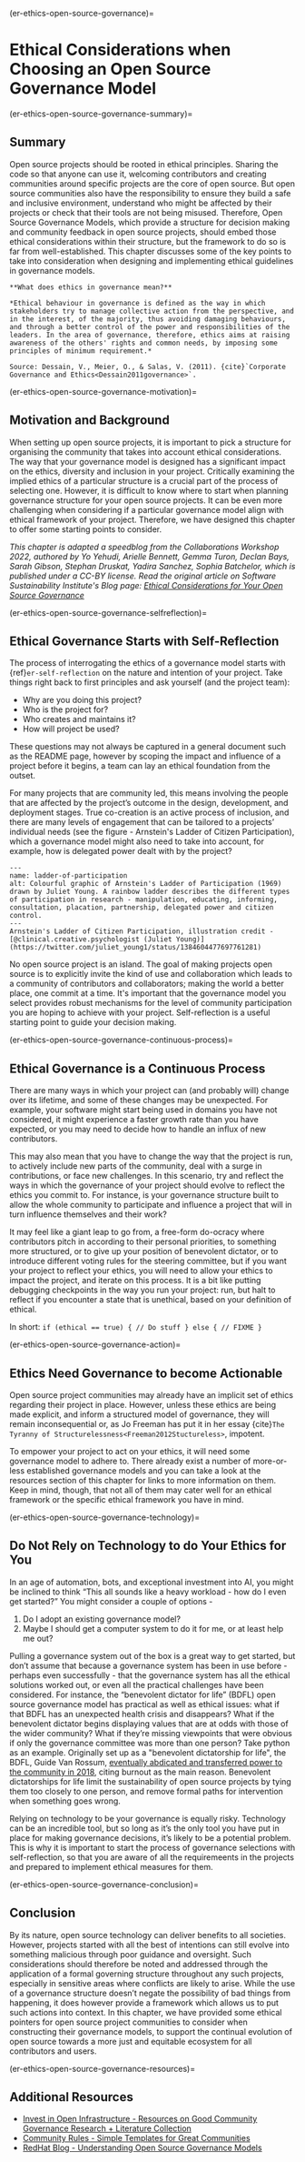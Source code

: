 (er-ethics-open-source-governance)=
# Ethical Considerations when Choosing an Open Source Governance Model

(er-ethics-open-source-governance-summary)=
## Summary

Open source projects should be rooted in ethical principles. Sharing the code so that anyone can use it, welcoming contributors and creating communities around specific projects are the core of open source. But open source communities also have the responsibility to ensure they build a safe and inclusive environment, understand who might be affected by their projects or check that their tools are not being misused. Therefore, Open Source Governance Models, which provide a structure for decision making and community feedback in open source projects, should embed those ethical considerations within their structure, but the framework to do so is far from well-established. This chapter discusses some of the key points to take into consideration when designing and implementing ethical guidelines in governance models.


```{note}
**What does ethics in governance mean?**

*Ethical behaviour in governance is defined as the way in which stakeholders try to manage collective action from the perspective, and in the interest, of the majority, thus avoiding damaging behaviours, and through a better control of the power and responsibilities of the leaders. In the area of governance, therefore, ethics aims at raising awareness of the others' rights and common needs, by imposing some principles of minimum requirement.*

Source: Dessain, V., Meier, O., & Salas, V. (2011). {cite}`Corporate Governance and Ethics<Dessain2011governance>`.
```

(er-ethics-open-source-governance-motivation)=
## Motivation and Background

When setting up open source projects, it is important to pick a structure for organising the community that takes into account ethical considerations. The way that your governance model is designed has a significant impact on the ethics, diversity and inclusion in your project. Critically examining the implied ethics of a particular structure is a crucial part of the process of selecting one. However, it is difficult to know where to start when planning governance structure for your open source projects. It can be even more challenging when considering if a particular governance model align with ethical framework of your project. Therefore, we have designed this chapter to offer some starting points to consider.

*This chapter is adapted a speedblog from the Collaborations Workshop 2022, authored by  Yo Yehudi, Arielle Bennett, Gemma Turon, Declan Bays, Sarah Gibson, Stephan Druskat, Yadira Sanchez, Sophia Batchelor, which is published under a CC-BY license. Read the original article on Software Sustainability Institute's Blog page: [Ethical Considerations for Your Open Source Governance](https://software.ac.uk/blog/2022-07-07-ethical-considerations-your-open-source-governance)*

(er-ethics-open-source-governance-selfreflection)=
## Ethical Governance Starts with Self-Reflection

The process of interrogating the ethics of a governance model starts with {ref}`er-self-reflection` on the nature and intention of your project. Take things right back to first principles and ask yourself (and the project team):
* Why are you doing this project?
* Who is the project for?
* Who creates and maintains it?
* How will project be used?

These questions may not always be captured in a general document such as the README page, however by scoping the impact and influence of a project before it begins, a team can lay an ethical foundation from the outset.

For many projects that are community led, this means involving the people that are affected by the project’s outcome in the design, development, and deployment stages. True co-creation is an active process of inclusion, and there are many levels of engagement that can be tailored to a projects’ individual needs (see the figure - Arnstein's Ladder of Citizen Participation), which a governance model might also need to take into account, for example, how is delegated power dealt with by the project?


```{figure} ../figures/ladder-of-participation.*
---
name: ladder-of-participation
alt: Colourful graphic of Arnstein's Ladder of Participation (1969) drawn by Juliet Young. A rainbow ladder describes the different types of participation in research - manipulation, educating, informing, consultation, placation, partnership, delegated power and citizen control. 
---
Arnstein's Ladder of Citizen Participation, illustration credit - [@clinical.creative.psychologist (Juliet Young)](https://twitter.com/juliet_young1/status/1384604477697761281)
```

No open source project is an island. The goal of making projects open source is to explicitly invite the kind of use and collaboration which leads to a community of contributors and collaborators; making the world a better place, one commit at a time. It's important that the governance model you select provides robust mechanisms for the level of community participation you are hoping to achieve with your project. Self-reflection is a useful starting point to guide your decision making.

(er-ethics-open-source-governance-continuous-process)=
## Ethical Governance is a Continuous Process
There are many ways in which your project can (and probably will) change over its lifetime, and some of these changes may be unexpected. For example, your software might start being used in domains you have not considered, it might experience a faster growth rate than you have expected, or you may need to decide how to handle an influx of new contributors.

This may also mean that you have to change the way that the project is run, to actively include new parts of the community, deal with a surge in contributions, or face new challenges. In this scenario, try and reflect the ways in which the governance of your project should evolve to reflect the ethics you commit to. For instance, is your governance structure built to allow the whole community to participate and influence a project that will in turn influence themselves and their work?

It may feel like a giant leap to go from, a free-form do-ocracy where contributors pitch in according to their personal priorities, to something more structured, or to give up your position of benevolent dictator, or to introduce different voting rules for the steering committee, but if you want your project to reflect your ethics, you will need to allow your ethics to impact the project, and iterate on this process. It is a bit like putting debugging checkpoints in the way you run your project: run, but halt to reflect if you encounter a state that is unethical, based on your definition of ethical.

In short: `if (ethical == true) { // Do stuff } else { // FIXME }`

(er-ethics-open-source-governance-action)=
## Ethics Need Governance to become Actionable
Open source project communities may already have an implicit set of ethics regarding their project in place. However, unless these ethics are being made explicit, and inform a structured model of governance, they will remain inconsequential or, as Jo Freeman has put it in her essay {cite}`The Tyranny of Structurelessness<Freeman2012Stuctureless>`, impotent.

To empower your project to act on your ethics, it will need some governance model to adhere to. There already exist a number of more-or-less established governance models and you can take a look at the resources section of this chapter for links to more information on them. Keep in mind, though, that not all of them may cater well for an ethical framework or the specific ethical framework you have in mind.

(er-ethics-open-source-governance-technology)=
## Do Not Rely on Technology to do Your Ethics for You

In an age of automation, bots, and exceptional investment into AI, you might be inclined to think “This all sounds like a heavy workload - how do I even get started?” You might consider a couple of options -

1. Do I adopt an existing governance model?
2. Maybe I should get a computer system to do it for me, or at least help me out?

Pulling a governance system out of the box is a great way to get started, but don’t assume that because a governance system has been in use before - perhaps even successfully - that the governance system has all the ethical solutions worked out, or even all the practical challenges have been considered. For instance, the “benevolent dictator for life” (BDFL) open source governance model has practical as well as ethical issues: what if that BDFL has an unexpected health crisis and disappears? What if the benevolent dictator begins displaying values that are at odds with those of the wider community? What if they’re missing viewpoints that were obvious if only the governance committee was more than one person? Take python as an example. Originally set up as a "benevolent dictatorship for life", the BDFL, Guide Van Rossum, [eventually abdicated and transferred power to the community in 2018](https://www.mail-archive.com/python-committers@python.org/msg05628.html), citing burnout as the main reason. Benevolent dictatorships for life limit the sustainability of open source projects by tying them too closely to one person, and remove formal paths for intervention when something goes wrong.

Relying on technology to be your governance is equally risky. Technology can be an incredible tool, but so long as it’s the only tool you have put in place for making governance decisions, it’s likely to be a potential problem. This is why it is important to start the process of governance selections with self-reflection, so that you are aware of all the requiremeents in the projects and prepared to implement ethical measures for them.

(er-ethics-open-source-governance-conclusion)=
## Conclusion

By its nature, open source technology can deliver benefits to all societies. However, projects started with all the best of intentions can still evolve into something malicious through poor guidance and oversight. Such considerations should therefore be noted and addressed through the application of a formal governing structure throughout any such projects, especially in sensitive areas where conflicts are likely to arise. While the use of a governance structure doesn’t negate the possibility of bad things from happening, it does however provide a framework which allows us to put such actions into context. In this chapter, we have provided some ethical pointers for open source project communities to consider when constructing their governance models, to support the continual evolution of open source towards a more just and equitable ecosystem for all contributors and users.

(er-ethics-open-source-governance-resources)=
## Additional Resources
* [Invest in Open Infrastructure - Resources on Good Community Governance Research + Literature Collection](https://investinopen.org/research/good-community-governance/)
* [Community Rules - Simple Templates for Great Communities](https://communityrule.info/book/)
* [RedHat Blog - Understanding Open Source Governance Models](https://www.redhat.com/en/blog/understanding-open-source-governance-models)
